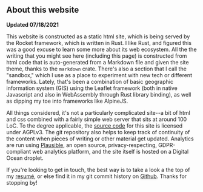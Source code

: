 ## About this website
**Updated 07/18/2021** 

This website is constructed as a static html site, which is being served by the Rocket framework, which is written in Rust. I like Rust, and figured this was a good excuse to learn some more about its web ecosystem. All the the writing that you might see here (including this page) is constructed from html code that is auto-generated from a Markdown file and given the site theme, thanks to the `markdown` crate. There's also a section that I call the "sandbox," which I use as a place to experiment with new tech or different frameworks. Lately, that's been a combination of basic geographic information system (GIS) using the Leaflet framework (both in native Javascript and also in WebAssembly through Rust library binding), as well as dipping my toe into frameworks like AlpineJS.

All things considered, it's not a particularly complicated site--a bit of html and css combined with a fairly simple web server that sits at around 100 LoC. To the degree applicable, the [source code](https://github.com/quietlychris/site/) for this site is licensed under AGPLv3. The git repository also helps to keep track of continuity of the content when pieces of writing or other material get updated. Analytics are run using [Plausible](https://plausible.io), an open source, privacy-respecting, GDPR-compliant web analytics platform, and the site itself is hosted on a Digital Ocean droplet. 

If you're looking to get in touch, the best way is to take a look a the top of my [resumé](http://cmoran.xyz/cmoran.pdf), or else find it in my git commit history on [Github](https://github.com/quietlychris). Thanks for stopping by!  

